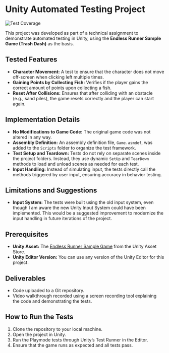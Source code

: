 # Unity Automated Testing Project
![Test Coverage](./CodeCoverage/Report/badge_linecoverage.png)

This project was developed as part of a technical assignment to demonstrate automated testing in Unity, using the **Endless Runner Sample Game (Trash Dash)** as the basis.

## Tested Features

- **Character Movement:** A test to ensure that the character does not move off-screen when clicking left multiple times.
- **Gaining Points by Collecting Fish:** Verifies if the player gains the correct amount of points upon collecting a fish.
- **Reset After Collisions:** Ensures that after colliding with an obstacle (e.g., sand piles), the game resets correctly and the player can start again.

## Implementation Details

- **No Modifications to Game Code:** The original game code was not altered in any way.
- **Assembly Definition:** An assembly definition file, `Game.asmdef`, was added to the `Scripts` folder to organize the test framework.
- **Test Setup and Teardown:** Tests do not rely on separate scenes inside the project folders. Instead, they use dynamic `SetUp` and `TearDown` methods to load and unload scenes as needed for each test.
- **Input Handling:** Instead of simulating input, the tests directly call the methods triggered by user input, ensuring accuracy in behavior testing.

## Limitations and Suggestions

- **Input System:** The tests were built using the old input system, even though I am aware the new Unity Input System could have been implemented. This would be a suggested improvement to modernize the input handling in future iterations of the project.

## Prerequisites

- **Unity Asset:** The [Endless Runner Sample Game](https://assetstore.unity.com/packages/templates/tutorials/endless-runner-sample-game-87901) from the Unity Asset Store.
- **Unity Editor Version:** You can use any version of the Unity Editor for this project.

## Deliverables

- Code uploaded to a Git repository.
- Video walkthrough recorded using a screen recording tool explaining the code and demonstrating the tests.

## How to Run the Tests

1. Clone the repository to your local machine.
2. Open the project in Unity.
3. Run the Playmode tests through Unity’s Test Runner in the Editor. 
4. Ensure that the game runs as expected and all tests pass.
